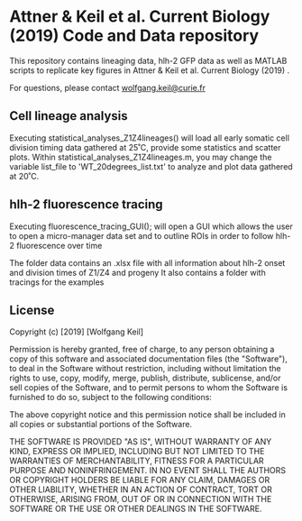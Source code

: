 # Attner & Keil et al. Current Biology (2019) Code and Data repository

This repository contains lineaging data, hlh-2 GFP data as well as MATLAB scripts to replicate key figures in
Attner & Keil et al. Current Biology (2019) . 

For questions, please contact wolfgang.keil@curie.fr

## Cell lineage analysis
Executing statistical_analyses_Z1Z4lineages() will load all early somatic cell division timing 
data gathered at 25˚C, provide some statistics and scatter plots.
Within statistical_analyses_Z1Z4lineages.m, you may change the variable list_file to
'WT_20degrees_list.txt' to analyze and plot data gathered at 20˚C.
 

## hlh-2 fluorescence tracing
Executing fluorescence_tracing_GUI(); will open a GUI which allows the user to open a micro-manager data 
set and to outline ROIs in order to follow hlh-2 fluorescence over time

The folder data contains an .xlsx file with all information about hlh-2 onset and division times of Z1/Z4 and progeny 
It also contains a folder with tracings for the examples 

## License
Copyright (c) [2019] [Wolfgang Keil]

Permission is hereby granted, free of charge, to any person obtaining a copy
of this software and associated documentation files (the "Software"), to deal
in the Software without restriction, including without limitation the rights
to use, copy, modify, merge, publish, distribute, sublicense, and/or sell
copies of the Software, and to permit persons to whom the Software is
furnished to do so, subject to the following conditions:

The above copyright notice and this permission notice shall be included in all
copies or substantial portions of the Software.

THE SOFTWARE IS PROVIDED "AS IS", WITHOUT WARRANTY OF ANY KIND, EXPRESS OR
IMPLIED, INCLUDING BUT NOT LIMITED TO THE WARRANTIES OF MERCHANTABILITY,
FITNESS FOR A PARTICULAR PURPOSE AND NONINFRINGEMENT. IN NO EVENT SHALL THE
AUTHORS OR COPYRIGHT HOLDERS BE LIABLE FOR ANY CLAIM, DAMAGES OR OTHER
LIABILITY, WHETHER IN AN ACTION OF CONTRACT, TORT OR OTHERWISE, ARISING FROM,
OUT OF OR IN CONNECTION WITH THE SOFTWARE OR THE USE OR OTHER DEALINGS IN THE
SOFTWARE.